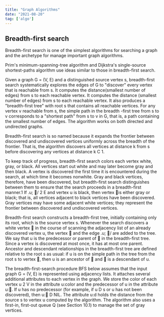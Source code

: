 ```yaml
---
title: "Graph Algorithms"
date: "2021-08-20"
tag: ['algo']
---
```


## Breadth-first search
Breadth-first search is one of the simplest algorithms for searching a graph and the archetype for manage important graph algorithms.

Prim's minimum-spanning-tree algorithm and Dijkstra's single-source shortest-paths algorithm use ideas similar to those in breadth-first search.

Given a graph G = (V, E) and a  distinguished source vertex s, breadth-first search systematically explores the edges of G to "discover" every vertex that is reachable from s. It computes the distance(smallest number of edges) from s to each reachable vertex. It computes the distance (smallest number of edges) from s to each reachable vertex. It also produces a "breadth-first tree" with root s that contains all reachable vertices. For any vertex v reachable from s, the simple path in the breadth -first tree from s to v corresponds to a "shortest path" from s to v in G, that is, a path containing the smallest number of edges. The algorithm works on both directed and undirected graphs. 

Breadth-first search is so named because it expands the frontier between discovered
and undiscovered vertices uniformly across the breadth of the frontier. That
is, the algorithm discovers all vertices at distance k from s before discovering any
vertices at distance k C 1.

To keep track of progress, breadth-first search colors each vertex white, gray, or
black. All vertices start out white and may later become gray and then black. A
vertex is discovered the first time it is encountered during the search, at which time
it becomes nonwhite. Gray and black vertices, therefore, have been discovered, but
breadth-first search distinguishes between them to ensure that the search proceeds
in a breadth-first manner.1 If .u; / 2 E and vertex u is black, then vertex 
is either gray or black; that is, all vertices adjacent to black vertices have been
discovered. Gray vertices may have some adjacent white vertices; they represent
the frontier between discovered and undiscovered vertices.

Breadth-first search constructs a breadth-first tree, initially containing only its
root, which is the source vertex s. Whenever the search discovers a white vertex 
in the course of scanning the adjacency list of an already discovered vertex u, the
vertex  and the edge .u; / are added to the tree. We say that u is the predecessor
or parent of  in the breadth-first tree. Since a vertex is discovered at most once, it
has at most one parent. Ancestor and descendant relationships in the breadth-first
tree are defined relative to the root s as usual: if u is on the simple path in the tree
from the root s to vertex , then u is an ancestor of  and  is a descendant of u.

The breadth-first-search procedure BFS below assumes that the input graph
G = (V, E) is represented using adjacency lists. It attaches several additional
attributes to each vertex in the graph. We store the color of each vertex u 2 V
in the attribute u:color and the predecessor of u in the attribute u:. If u has no
predecessor (for example, if u D s or u has not been discovered), then u: D NIL.
The attribute u:d holds the distance from the source s to vertex u computed by the
algorithm. The algorithm also uses a first-in, first-out queue Q (see Section 10.1)
to manage the set of gray vertices.